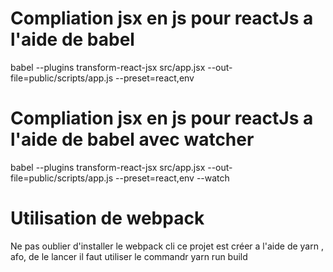 # Compliation jsx en js pour reactJs a l'aide de babel
babel --plugins transform-react-jsx src/app.jsx --out-file=public/scripts/app.js --preset=react,env

# Compliation jsx en js pour reactJs a l'aide de babel avec watcher
babel --plugins transform-react-jsx src/app.jsx --out-file=public/scripts/app.js --preset=react,env --watch

# Utilisation de webpack
Ne pas oublier d'installer le webpack cli
ce projet est créer a l'aide de yarn , afo, de le lancer il faut utiliser le commandr
yarn run build



